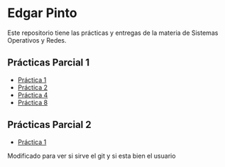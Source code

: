 # Edgar Pinto

Este repositorio tiene las prácticas y entregas de la materia de Sistemas Operativos y Redes.

## Prácticas Parcial 1
- [Práctica 1](Parcial1Practica1.md)
- [Práctica 2](Parcial1Practica%202_EdgarPinto.md)
- [Práctica 4](https://github.com/EdgarPinto38/Parcial1Practica4)
- [Práctica 8](/practica-8.md)

## Prácticas Parcial 2
- [Práctica 1](https://github.com/EdgarPinto38/Parcial2-Practica1)

Modificado para ver si sirve el git y si esta bien el usuario